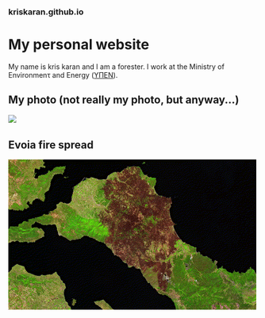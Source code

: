 ### kriskaran.github.io
# My personal website

My name is kris karan and I am a forester. I work at the Ministry of Environmenτ and Energy ([ΥΠΕΝ](https://ypen.gov.gr/)).

## My photo (not really my photo, but anyway...)

![](https://i0.wp.com/dasarxeio.com/wp-content/uploads/2021/03/xartis.jpg?resize=700%2C445&ssl=1)

## Evoia fire spread
![](images/Evoia_fire_2021_gif_2fps.gif)


